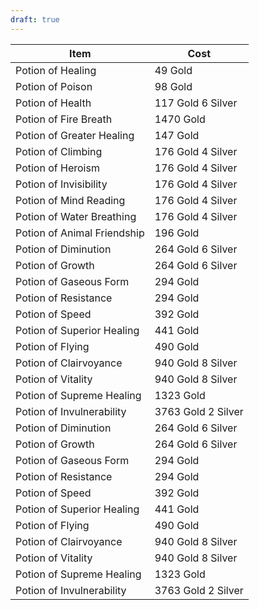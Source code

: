 ```yaml
---
draft: true
---
```

| Item                        | Cost               |
| --------------------------- | ------------------ |
| Potion of Healing           | 49 Gold            |
| Potion of Poison            | 98 Gold            |
| Potion of Health            | 117 Gold 6 Silver  |
| Potion of Fire Breath       | 1470 Gold          |
| Potion of Greater Healing   | 147 Gold           |
| Potion of Climbing          | 176 Gold 4 Silver  |
| Potion of Heroism           | 176 Gold 4 Silver  |
| Potion of Invisibility      | 176 Gold 4 Silver  |
| Potion of Mind Reading      | 176 Gold 4 Silver  |
| Potion of Water Breathing   | 176 Gold 4 Silver  |
| Potion of Animal Friendship | 196 Gold           |
| Potion of Diminution        | 264 Gold 6 Silver  |
| Potion of Growth            | 264 Gold 6 Silver  |
| Potion of Gaseous Form      | 294 Gold           |
| Potion of Resistance        | 294 Gold           |
| Potion of Speed             | 392 Gold           |
| Potion of Superior Healing  | 441 Gold           |
| Potion of Flying            | 490 Gold           |
| Potion of Clairvoyance      | 940 Gold 8 Silver  |
| Potion of Vitality          | 940 Gold 8 Silver  |
| Potion of Supreme Healing   | 1323 Gold          |
| Potion of Invulnerability   | 3763 Gold 2 Silver |
| Potion of Diminution        | 264 Gold 6 Silver  |
| Potion of Growth            | 264 Gold 6 Silver  |
| Potion of Gaseous Form      | 294 Gold           |
| Potion of Resistance        | 294 Gold           |
| Potion of Speed             | 392 Gold           |
| Potion of Superior Healing  | 441 Gold           |
| Potion of Flying            | 490 Gold           |
| Potion of Clairvoyance      | 940 Gold 8 Silver  |
| Potion of Vitality          | 940 Gold 8 Silver  |
| Potion of Supreme Healing   | 1323 Gold          |
| Potion of Invulnerability   | 3763 Gold 2 Silver |